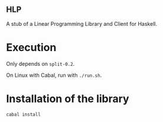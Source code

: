 ## HLP
A stub of a Linear Programming Library and Client for Haskell.

# Execution

Only depends on `split-0.2`.

On Linux with Cabal, run with `./run.sh`.

# Installation of the library

`cabal install`



